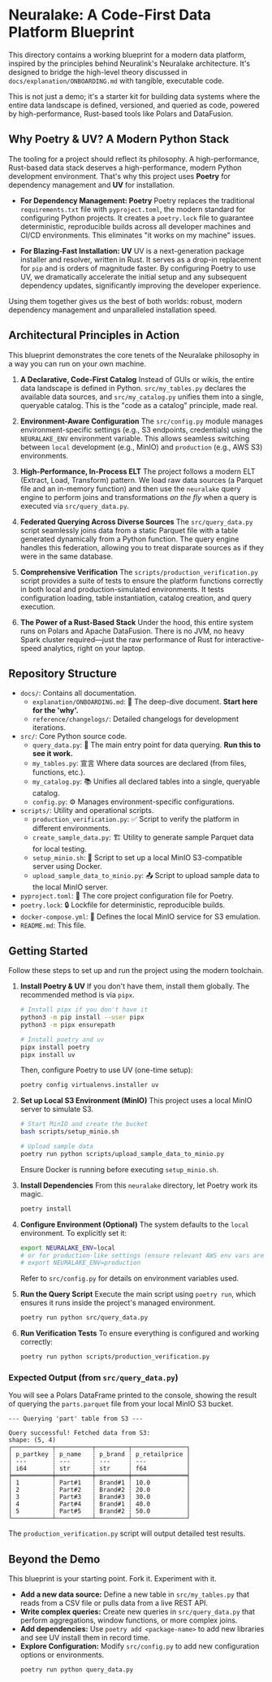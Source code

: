 # Neuralake: A Code-First Data Platform Blueprint

This directory contains a working blueprint for a modern data platform, inspired by the principles behind Neuralink's Neuralake architecture. It's designed to bridge the high-level theory discussed in `docs/explanation/ONBOARDING.md` with tangible, executable code.

This is not just a demo; it's a starter kit for building data systems where the entire data landscape is defined, versioned, and queried as code, powered by high-performance, Rust-based tools like Polars and DataFusion.

## Why Poetry & UV? A Modern Python Stack

The tooling for a project should reflect its philosophy. A high-performance, Rust-based data stack deserves a high-performance, modern Python development environment. That's why this project uses **Poetry** for dependency management and **UV** for installation.

*   **For Dependency Management: Poetry**
    Poetry replaces the traditional `requirements.txt` file with `pyproject.toml`, the modern standard for configuring Python projects. It creates a `poetry.lock` file to guarantee deterministic, reproducible builds across all developer machines and CI/CD environments. This eliminates "it works on my machine" issues.

*   **For Blazing-Fast Installation: UV**
    UV is a next-generation package installer and resolver, written in Rust. It serves as a drop-in replacement for `pip` and is orders of magnitude faster. By configuring Poetry to use UV, we dramatically accelerate the initial setup and any subsequent dependency updates, significantly improving the developer experience.

Using them together gives us the best of both worlds: robust, modern dependency management and unparalleled installation speed.

## Architectural Principles in Action

This blueprint demonstrates the core tenets of the Neuralake philosophy in a way you can run on your own machine.

1.  **A Declarative, Code-First Catalog**
    Instead of GUIs or wikis, the entire data landscape is defined in Python. `src/my_tables.py` declares the available data sources, and `src/my_catalog.py` unifies them into a single, queryable catalog. This is the "code as a catalog" principle, made real.

2.  **Environment-Aware Configuration**
    The `src/config.py` module manages environment-specific settings (e.g., S3 endpoints, credentials) using the `NEURALAKE_ENV` environment variable. This allows seamless switching between `local` development (e.g., MinIO) and `production` (e.g., AWS S3) environments.

3.  **High-Performance, In-Process ELT**
    The project follows a modern ELT (Extract, Load, Transform) pattern. We load raw data sources (a Parquet file and an in-memory function) and then use the `neuralake` query engine to perform joins and transformations *on the fly* when a query is executed via `src/query_data.py`.

4.  **Federated Querying Across Diverse Sources**
    The `src/query_data.py` script seamlessly joins data from a static Parquet file with a table generated dynamically from a Python function. The query engine handles this federation, allowing you to treat disparate sources as if they were in the same database.

5.  **Comprehensive Verification**
    The `scripts/production_verification.py` script provides a suite of tests to ensure the platform functions correctly in both local and production-simulated environments. It tests configuration loading, table instantiation, catalog creation, and query execution.

6.  **The Power of a Rust-Based Stack**
    Under the hood, this entire system runs on Polars and Apache DataFusion. There is no JVM, no heavy Spark cluster required—just the raw performance of Rust for interactive-speed analytics, right on your laptop.

## Repository Structure

*   `docs/`: Contains all documentation.
    *   `explanation/ONBOARDING.md`: 🧠 The deep-dive document. **Start here for the 'why'.**
    *   `reference/changelogs/`: Detailed changelogs for development iterations.
*   `src/`: Core Python source code.
    *   `query_data.py`: 🚀 The main entry point for data querying. **Run this to see it work.**
    *   `my_tables.py`: 宣言 Where data sources are declared (from files, functions, etc.).
    *   `my_catalog.py`: 📚 Unifies all declared tables into a single, queryable catalog.
    *   `config.py`: ⚙️ Manages environment-specific configurations.
*   `scripts/`: Utility and operational scripts.
    *   `production_verification.py`: ✅ Script to verify the platform in different environments.
    *   `create_sample_data.py`: 🏗️ Utility to generate sample Parquet data for local testing.
    *   `setup_minio.sh`: 🐳 Script to set up a local MinIO S3-compatible server using Docker.
    *   `upload_sample_data_to_minio.py`: 📤 Script to upload sample data to the local MinIO server.
*   `pyproject.toml`: 🔧 The core project configuration file for Poetry.
*   `poetry.lock`: 🔒 Lockfile for deterministic, reproducible builds.
*   `docker-compose.yml`: 🐳 Defines the local MinIO service for S3 emulation.
*   `README.md`: This file.

## Getting Started

Follow these steps to set up and run the project using the modern toolchain.

1.  **Install Poetry & UV**
    If you don't have them, install them globally. The recommended method is via `pipx`.
    ```bash
    # Install pipx if you don't have it
    python3 -m pip install --user pipx
    python3 -m pipx ensurepath

    # Install poetry and uv
    pipx install poetry
    pipx install uv
    ```
    Then, configure Poetry to use UV (one-time setup):
    ```bash
    poetry config virtualenvs.installer uv
    ```

2.  **Set up Local S3 Environment (MinIO)**
    This project uses a local MinIO server to simulate S3.
    ```bash
    # Start MinIO and create the bucket
    bash scripts/setup_minio.sh

    # Upload sample data
    poetry run python scripts/upload_sample_data_to_minio.py
    ```
    Ensure Docker is running before executing `setup_minio.sh`.

3.  **Install Dependencies**
    From this `neuralake` directory, let Poetry work its magic.
    ```bash
    poetry install
    ```

4.  **Configure Environment (Optional)**
    The system defaults to the `local` environment. To explicitly set it:
    ```bash
    export NEURALAKE_ENV=local
    # or for production-like settings (ensure relevant AWS env vars are set for real S3)
    # export NEURALAKE_ENV=production
    ```
    Refer to `src/config.py` for details on environment variables used.

5.  **Run the Query Script**
    Execute the main script using `poetry run`, which ensures it runs inside the project's managed environment.
    ```bash
    poetry run python src/query_data.py
    ```

6.  **Run Verification Tests**
    To ensure everything is configured and working correctly:
    ```bash
    poetry run python scripts/production_verification.py
    ```

### Expected Output (from `src/query_data.py`)
You will see a Polars DataFrame printed to the console, showing the result of querying the `parts.parquet` file from your local MinIO S3 bucket.

```
--- Querying 'part' table from S3 ---

Query successful! Fetched data from S3:
shape: (5, 4)
┌───────────┬──────────┬─────────┬───────────────┐
│ p_partkey ┆ p_name   ┆ p_brand ┆ p_retailprice │
│ ---       ┆ ---      ┆ ---     ┆ ---           │
│ i64       ┆ str      ┆ str     ┆ f64           │
╞═══════════╪══════════╪═════════╪═══════════════╡
│ 1         ┆ Part#1   ┆ Brand#1 ┆ 10.0          │
│ 2         ┆ Part#2   ┆ Brand#2 ┆ 20.0          │
│ 3         ┆ Part#3   ┆ Brand#3 ┆ 30.0          │
│ 4         ┆ Part#4   ┆ Brand#1 ┆ 40.0          │
│ 5         ┆ Part#5   ┆ Brand#2 ┆ 50.0          │
└───────────┴──────────┴─────────┴───────────────┘
```
The `production_verification.py` script will output detailed test results.

## Beyond the Demo

This blueprint is your starting point. Fork it. Experiment with it.
*   **Add a new data source:** Define a new table in `src/my_tables.py` that reads from a CSV file or pulls data from a live REST API.
*   **Write complex queries:** Create new queries in `src/query_data.py` that perform aggregations, window functions, or more complex joins.
*   **Add dependencies:** Use `poetry add <package-name>` to add new libraries and see UV install them in record time.
*   **Explore Configuration:** Modify `src/config.py` to add new configuration options or environments.
    ```bash
    poetry run python query_data.py
    ```

